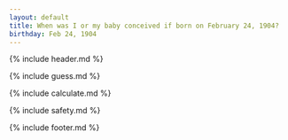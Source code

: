 ```yaml
---
layout: default
title: When was I or my baby conceived if born on February 24, 1904?
birthday: Feb 24, 1904
---
```


{% include header.md %}

{% include guess.md %}

{% include calculate.md %}

{% include safety.md %}

{% include footer.md %}




